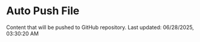 # Auto Push File

Content that will be pushed to GitHub repository.
Last updated: 06/28/2025, 03:30:20 AM